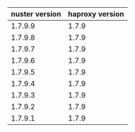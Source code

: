 
nuster version | haproxy version
-------------- | ---------------
1.7.9.9        | 1.7.9
1.7.9.8        | 1.7.9
1.7.9.7        | 1.7.9
1.7.9.6        | 1.7.9
1.7.9.5        | 1.7.9
1.7.9.4        | 1.7.9
1.7.9.3        | 1.7.9
1.7.9.2        | 1.7.9
1.7.9.1        | 1.7.9
